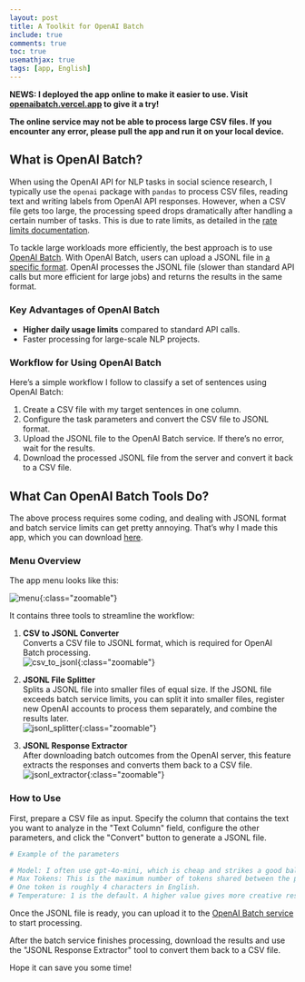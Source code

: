 ```yaml
---
layout: post
title: A Toolkit for OpenAI Batch
include: true
comments: true
toc: true
usemathjax: true
tags: [app, English]
---
```


**NEWS: I deployed the app online to make it easier to use. Visit [openaibatch.vercel.app](https://openaibatch.vercel.app) to give it a try!**

**The online service may not be able to process large CSV files. If you encounter any error, please pull the app and run it on your local device.**

## What is OpenAI Batch?

When using the OpenAI API for NLP tasks in social science research, I typically use the `openai` package with `pandas` to process CSV files, reading text and writing labels from OpenAI API responses. However, when a CSV file gets too large, the processing speed drops dramatically after handling a certain number of tasks. This is due to rate limits, as detailed in the [rate limits documentation](https://platform.openai.com/docs/guides/rate-limits).

To tackle large workloads more efficiently, the best approach is to use [OpenAI Batch](https://platform.openai.com/docs/guides/batch). With OpenAI Batch, users can upload a JSONL file in [a specific format](https://platform.openai.com/docs/guides/batch#1-preparing-your-batch-file). OpenAI processes the JSONL file (slower than standard API calls but more efficient for large jobs) and returns the results in the same format.

### Key Advantages of OpenAI Batch

- **Higher daily usage limits** compared to standard API calls.
- Faster processing for large-scale NLP projects.

### Workflow for Using OpenAI Batch

Here’s a simple workflow I follow to classify a set of sentences using OpenAI Batch:

1. Create a CSV file with my target sentences in one column.
2. Configure the task parameters and convert the CSV file to JSONL format.
3. Upload the JSONL file to the OpenAI Batch service. If there’s no error, wait for the results.
4. Download the processed JSONL file from the server and convert it back to a CSV file.

## What Can OpenAI Batch Tools Do?

The above process requires some coding, and dealing with JSONL format and batch service limits can get pretty annoying. That’s why I made this app, which you can download [here](https://github.com/zheqiaochen/openaibatch).

### Menu Overview

The app menu looks like this:

![menu](https://i.ibb.co/Y2gFd1n/Screenshot-2024-11-21-at-11-46-32-PM.png){:class="zoomable"}

It contains three tools to streamline the workflow:

1. **CSV to JSONL Converter**  
   Converts a CSV file to JSONL format, which is required for OpenAI Batch processing.  
   ![csv_to_jsonl](https://i.ibb.co/cbbp2WW/Screenshot-2024-11-26-at-11-08-09-AM.png){:class="zoomable"}

2. **JSONL File Splitter**  
   Splits a JSONL file into smaller files of equal size. If the JSONL file exceeds batch service limits, you can split it into smaller files, register new OpenAI accounts to process them separately, and combine the results later.  
   ![jsonl_splitter](https://i.ibb.co/KmkRr9v/Screenshot-2024-11-26-at-10-54-52-AM.png){:class="zoomable"}

3. **JSONL Response Extractor**  
   After downloading batch outcomes from the OpenAI server, this feature extracts the responses and converts them back to a CSV file.  
   ![jsonl_extractor](https://i.ibb.co/MscjT94/Screenshot-2024-11-26-at-10-54-55-AM.png){:class="zoomable"}

### How to Use

First, prepare a CSV file as input. Specify the column that contains the text you want to analyze in the "Text Column" field, configure the other parameters, and click the "Convert" button to generate a JSONL file.


```python
# Example of the parameters

# Model: I often use gpt-4o-mini, which is cheap and strikes a good balance between speed and quality.
# Max Tokens: This is the maximum number of tokens shared between the prompt and the response. 
# One token is roughly 4 characters in English.
# Temperature: 1 is the default. A higher value gives more creative responses, a lower value gives more conservative ones.
```

Once the JSONL file is ready, you can upload it to the [OpenAI Batch service](https://platform.openai.com/batches) to start processing.

After the batch service finishes processing, download the results and use the "JSONL Response Extractor" tool to convert them back to a CSV file.

Hope it can save you some time! 